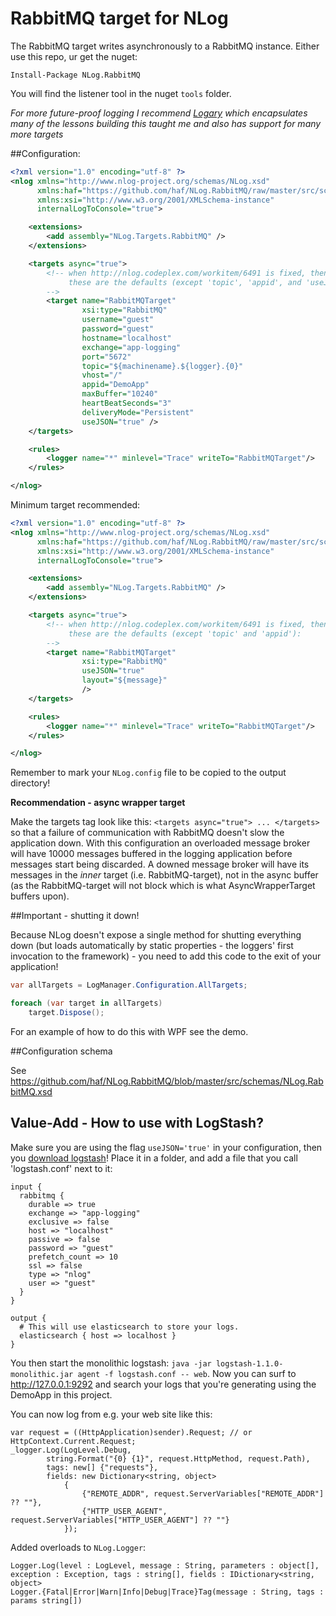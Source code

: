 # RabbitMQ target for NLog
 
The RabbitMQ target writes asynchronously to a RabbitMQ instance. Either use this repo, ur get the nuget:

`Install-Package NLog.RabbitMQ`

You will find the listener tool in the nuget `tools` folder.

*For more future-proof logging I recommend
[Logary](https://github.com/logary/logary) which encapsulates many of the
lessons building this taught me and also has support for many more targets*

##Configuration:

```xml
<?xml version="1.0" encoding="utf-8" ?>
<nlog xmlns="http://www.nlog-project.org/schemas/NLog.xsd"
	  xmlns:haf="https://github.com/haf/NLog.RabbitMQ/raw/master/src/schemas/NLog.RabbitMQ.xsd"
      xmlns:xsi="http://www.w3.org/2001/XMLSchema-instance"
	  internalLogToConsole="true">

	<extensions>
		<add assembly="NLog.Targets.RabbitMQ" />
	</extensions>

	<targets async="true">
		<!-- when http://nlog.codeplex.com/workitem/6491 is fixed, then xsi:type="haf:RabbitMQ" instead;
			 these are the defaults (except 'topic', 'appid', and 'useJSON'): 
		-->
		<target name="RabbitMQTarget" 
				xsi:type="RabbitMQ" 
				username="guest" 
				password="guest" 
				hostname="localhost" 
				exchange="app-logging" 
				port="5672" 
				topic="${machinename}.${logger}.{0}"
				vhost="/" 
				appid="DemoApp" 
				maxBuffer="10240" 
				heartBeatSeconds="3"
				deliveryMode="Persistent"
				useJSON="true" />
	</targets>

	<rules>
		<logger name="*" minlevel="Trace" writeTo="RabbitMQTarget"/>
	</rules>

</nlog>
```

Minimum target recommended:

```xml
<?xml version="1.0" encoding="utf-8" ?>
<nlog xmlns="http://www.nlog-project.org/schemas/NLog.xsd"
	  xmlns:haf="https://github.com/haf/NLog.RabbitMQ/raw/master/src/schemas/NLog.RabbitMQ.xsd"
      xmlns:xsi="http://www.w3.org/2001/XMLSchema-instance"
	  internalLogToConsole="true">

	<extensions>
		<add assembly="NLog.Targets.RabbitMQ" />
	</extensions>

	<targets async="true">
		<!-- when http://nlog.codeplex.com/workitem/6491 is fixed, then xsi:type="haf:RabbitMQ" instead;
			 these are the defaults (except 'topic' and 'appid'): 
		-->
		<target name="RabbitMQTarget"
				xsi:type="RabbitMQ"
				useJSON="true"
				layout="${message}"
				/>
	</targets>

	<rules>
		<logger name="*" minlevel="Trace" writeTo="RabbitMQTarget"/>
	</rules>

</nlog>
```

Remember to mark your `NLog.config` file to be copied to the output directory!

**Recommendation - async wrapper target**

Make the targets tag look like this: `<targets async="true"> ... </targets>` so that
a failure of communication with RabbitMQ doesn't slow the application down. With this configuration
an overloaded message broker will have 10000 messages buffered in the logging application
before messages start being discarded. A downed message broker will have its messages
in the *inner* target (i.e. RabbitMQ-target), not in the async buffer (as the RabbitMQ-target
will not block which is what AsyncWrapperTarget buffers upon).

##Important - shutting it down!

Because NLog doesn't expose a single method for shutting everything down (but loads automatically by static properties - the loggers' first invocation to the framework) - you need to add this code to the exit of your application!

```csharp
var allTargets = LogManager.Configuration.AllTargets;

foreach (var target in allTargets)
	target.Dispose();
```

For an example of how to do this with WPF see the demo.

##Configuration schema

See https://github.com/haf/NLog.RabbitMQ/blob/master/src/schemas/NLog.RabbitMQ.xsd

## Value-Add - How to use with LogStash?

Make sure you are using the flag `useJSON='true'` in your configuration, then you [download logstash](http://logstash.net/)! Place it in a folder, and add a file that you call 'logstash.conf' next to it:

```
input {
  rabbitmq {
    durable => true
    exchange => "app-logging"
    exclusive => false
    host => "localhost"
    passive => false
    password => "guest"
    prefetch_count => 10
    ssl => false
    type => "nlog"
    user => "guest"
  }
}

output {
  # This will use elasticsearch to store your logs.
  elasticsearch { host => localhost }
}
```

You then start the monolithic logstash: `java -jar logstash-1.1.0-monolithic.jar agent -f logstash.conf -- web`.
Now you can surf to http://127.0.0.1:9292 and search your logs that you're generating using the DemoApp in this project.

You can now log from e.g. your web site like this:

```
var request = ((HttpApplication)sender).Request; // or HttpContext.Current.Request;
_logger.Log(LogLevel.Debug,
		string.Format("{0} {1}", request.HttpMethod, request.Path),
		tags: new[] {"requests"},
		fields: new Dictionary<string, object>
			{
				{"REMOTE_ADDR", request.ServerVariables["REMOTE_ADDR"] ?? ""},
				{"HTTP_USER_AGENT", request.ServerVariables["HTTP_USER_AGENT"] ?? ""}
			});
```

Added overloads to `NLog.Logger`: 

```
Logger.Log(level : LogLevel, message : String, parameters : object[], exception : Exception, tags : string[], fields : IDictionary<string, object>
Logger.{Fatal|Error|Warn|Info|Debug|Trace}Tag(message : String, tags : params string[])
```
